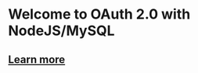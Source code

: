 # Welcome to OAuth 2.0 with NodeJS/MySQL

## [Learn more](https://identity.shoppre.com/guide/nodejs-oauth-implementation.html)
